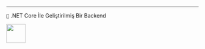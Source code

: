 ---

```💎``` .NET Core İle Geliştirilmiş Bir Backend

<img src="https://www.technopat.net/sosyal/eklenti/02d18dda75a869b005522046f5aa245b-jpg.646363/" heigth="50px" width="50px">
